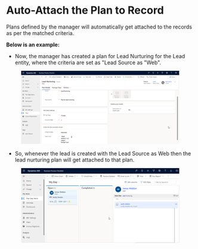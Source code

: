 # Auto-Attach the Plan to Record

Plans defined by the manager will automatically get attached to the records as per the matched criteria.

**Below is an example:**

* Now, the manager has created a plan for Lead Nurturing for the Lead entity, where the criteria are set as "Lead Source as "Web".

<figure><img src="../../../.gitbook/assets/auto attach records 1.png" alt=""><figcaption></figcaption></figure>

* So, whenever the lead is created with the Lead Source as Web then the lead nurturing plan will get attached to that plan.

<figure><img src="../../../.gitbook/assets/Connect record final ss.png" alt=""><figcaption></figcaption></figure>
